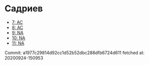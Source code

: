 # Садриев
- [7: AC](7.md)
- [8: AC](8.md)
- [9: NA](9.md)
- [10: NA](10.md)
- [11: NA](11.md)

Commit: a1977c29814d92cc1d52b52dbc288dfb6724d611
 fetched at: 20200924-150953
